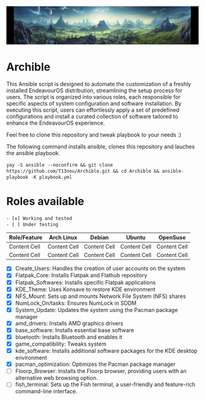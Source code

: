 <img src=https://github.com/T13nou/Archible/blob/main/images/t13nou_Arch_Linux_Terraforming_Ansible_with_text_Archible_930879c2-0545-4c05-9996-286f5f4f803d.png width="1000" height="100">

# Archible

This Ansible script is designed to automate the customization of a freshly installed EndeavourOS distribution, streamlining the setup process for users. The script is organized into various roles, each responsible for specific aspects of system configuration and software installation. By executing this script, users can effortlessly apply a set of predefined configurations and install a curated collection of software tailored to enhance the EndeavourOS experience.

Feel free to clone this repository and tweak playbook to your needs :)

The following command installs ansible, clones this repository and lauches the ansible playbook.

```
yay -S ansible --noconfirm && git clone https://github.com/T13nou/Archible.git && cd Archible && ansible-playbook -K playbook.yml
```

# Roles available

```
- [x] Working and tested
- [ ] Under testing
```

| Role/Feature  | Arch Linux | Debian | Ubuntu | OpenSuse |
| ------------- | ------------- | ------------- | ------------- | ------------- |
| Content Cell  | Content Cell  | Content Cell  | Content Cell  | Content Cell  |
| Content Cell  | Content Cell  | Content Cell  | Content Cell  | Content Cell  |

- [x] Create_Users: Handles the creation of user accounts on the system
- [x] Flatpak_Core: Installs Flatpak and Flathub repository
- [x] Flatpak_Softwares: Installs specific Flatpak applications
- [x] KDE_Theme: Uses Konsave to restore KDE environment
- [x] NFS_Mount: Sets up and mounts Network File System (NFS) shares
- [x] NumLock_On/tasks: Ensures NumLock in SDDM
- [x] System_Update: Updates the system using the Pacman package manager
- [x] amd_drivers: Installs AMD graphics drivers
- [x] base_software: Installs essential base software
- [x] bluetooth: Installs Bluetooth and enables it
- [x] game_compatibility: Tweaks system
- [x] kde_software: Installs additional software packages for the KDE desktop environment
- [x] pacman_optimization: Optimizes the Pacman package manager
- [ ] Floorp_Browser: Installs the Floorp browser, providing users with an alternative web browsing option.
- [ ] fish_terminal: Sets up the Fish terminal, a user-friendly and feature-rich command-line interface.
